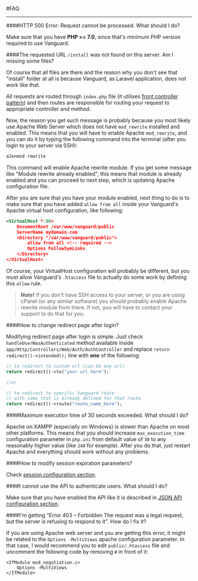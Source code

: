 #FAQ

---

####HTTP 500 Error: Request cannot be processed. What should I do?

Make sure that you have **PHP >= 7.0**, since that's minimum PHP version required to use Vanguard.
 
####The requested URL `/install` was not found on this server. Am I missing some files?

Of course that all files are there and the reason why you don't see that "install" folder at all is because Vanguard, as Laravel application, does not work like that.

All requests are routed through `index.php` file (it utilises [front controller pattern](http://martinfowler.com/eaaCatalog/frontController.html)) and then routes are responsible for routing 
your request to appropriate controller and method.

Now, the reason you get such message is probably because you most likely use Apache Web Server which does not have `mod_rewrite` installed and enabled.
This means that you will have to enable Apache `mod_rewrite`, and you can do it by typing the following command into the terminal (after you login to your server via SSH):

```php
a2enmod rewrite
```

This command will enable Apache rewrite module. If you get some message like "Module rewrite already enabled", this means that module is already enabled and you can proceed to next step, which is updating Apache configuration file.

After you are sure that you have your module enabled, next thing to do is to make sure that you have added `allow from all` inside your Vanguard's Apache virtual host configuration, like following:

```xml
<VirtualHost *:80> 
    DocumentRoot /var/www/vanguard/public 
    ServerName mydomain.com 
    <Directory "/var/www/vanguard/public"> 
        allow from all <!-- required -->
        Options FollowSymLinks 
    </Directory> 
</VirtualHost>
```

Of course, your VirtualHost configuration will probably be different, but you must allow Vanguard's `.htaccess` file to actually do some work by defining this `allow` rule.

>**Note!** If you don't have SSH access to your server, or you are using cPanel (or any similar software) you should probably enable Apache rewrite module from there. If not, you will have to contact your support to do that for you.

<a name="redirect-page"></a>
####How to change redirect page after login?

Modifying redirect page after login is simple. Just check `handleUserWasAuthenticated` method available inside `app/Http/Controllers/Web/Auth/AuthController`
and replace `return redirect()->intended();`  line with **one** of the following:

```php
// to redirect to custom url (can be any url)
return redirect()->to("your url here");

//or

// to redirect to specific Vanguard route
// with name that is already defined for that route
return redirect()->route("route_name_here");
```

####Maximum execution time of 30 seconds exceeded. What should I do?

Apache on XAMPP (especially on Windows) is slower than Apache on most other platforms. 
This means that you should increase `max_execution_time` configuration parameter in `php.ini` from default
value of `30` to any reasonably higher value (like `240` for example). After you do that, just restart Apache and everything should work without any problems.

####How to modify session expiration parameters?

Check [session configuration section](configuration.html#session-configuration).

####I cannot use the API to authenticate users. What should I do?

Make sure that you have enabled the API like it is described in [JSON API configuration section](configuration.html#json-api).

####I'm getting "Error 403 – Forbidden The request was a legal request, but the server is refusing to respond to it". How do I fix it?

If you are using Apache web server and you are getting this error, it might be related to the `Options -MultiViews` apache configuration parameter.
In that case, I would recommend you to edit `public/.htaccess` file and uncomment the following code by removing `#` in front of it:

```
<IfModule mod_negotiation.c>
    Options -MultiViews
</IfModule>
```

